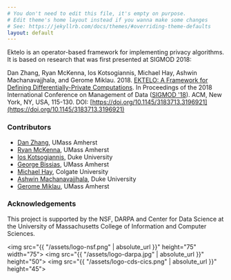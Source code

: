 ```yaml
---
# You don't need to edit this file, it's empty on purpose.
# Edit theme's home layout instead if you wanna make some changes
# See: https://jekyllrb.com/docs/themes/#overriding-theme-defaults
layout: default
---
```


Ektelo is an operator-based framework for implementing privacy algorithms.  It is based on research that was first presented at SIGMOD 2018:

Dan Zhang, Ryan McKenna, Ios Kotsogiannis, Michael Hay, Ashwin Machanavajjhala, and Gerome Miklau. 2018. [EKTELO: A Framework for Defining Differentially-Private Computations](https://dl.acm.org/citation.cfm?id=3196921). In Proceedings of the 2018 International Conference on Management of Data ([SIGMOD '18](https://sigmod2018.org)). ACM, New York, NY, USA, 115-130. DOI: [https://doi.org/10.1145/3183713.3196921](https://doi.org/10.1145/3183713.3196921)




### Contributors

- [Dan Zhang](https://people.cs.umass.edu/~dzhang/), UMass Amherst
- [Ryan McKenna](https://people.cs.umass.edu/~rmckenna/), UMass Amherst
- [Ios Kotsogiannis](https://users.cs.duke.edu/~iosk/), Duke University
- [George Bissias](https://people.cs.umass.edu/~gbiss/), UMass Amherst
- [Michael Hay](cs.colgate.edu/~mhay/), Colgate University
- [Ashwin Machanavajjhala](http://users.cs.duke.edu/~ashwin/), Duke University
- [Gerome Miklau](http://people.cs.umass.edu/~miklau/index.html), UMass Amherst

### Acknowledgements

This project is supported by the NSF, DARPA and Center for Data Science at the University of Massachusetts College of Information and Computer Sciences.


<!-- ![sponsor1]({{ "/assets/logo-nsf.png" | absolute_url }})
![sponsor2]({{ "/assets/logo-darpa.jpg" | absolute_url }})
![sponsor3]({{ "/assets/logo-cds-cics.png" | absolute_url }}) -->

<img src="{{ "/assets/logo-nsf.png" | absolute_url }}" height="75" width="75">
<img src="{{ "/assets/logo-darpa.jpg" | absolute_url }}" height="50">
<img src="{{ "/assets/logo-cds-cics.png" | absolute_url }}" height="45">
